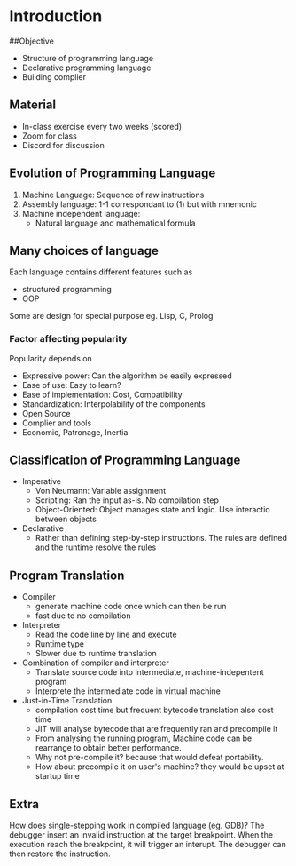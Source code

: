 # Introduction

##Objective

- Structure of programming language
- Declarative programming language
- Building complier

## Material

- In-class exercise every two weeks (scored)
- Zoom for class
- Discord for discussion


## Evolution of Programming Language

1. Machine Language: Sequence of raw instructions
2. Assembly language: 1-1 correspondant to (1) but with mnemonic
3. Machine independent language:
	- Natural language and mathematical formula

## Many choices of language

Each language contains different features such as

- structured programming
- OOP

Some are design for special purpose eg. Lisp, C, Prolog

### Factor affecting popularity

Popularity depends on

- Expressive power: Can the algorithm be easily expressed
- Ease of use: Easy to learn?
- Ease of implementation: Cost, Compatibility
- Standardization: Interpolability of the components
- Open Source
- Complier and tools
- Economic, Patronage, Inertia

## Classification of Programming Language

- Imperative
	- Von Neumann: Variable assignment
	- Scripting: Ran the input as-is. No compilation step
	- Object-Oriented: Object manages state and logic. Use interactio between objects
- Declarative
	- Rather than defining step-by-step instructions. The rules are defined and the runtime resolve the rules

## Program Translation

- Compiler
	- generate machine code once which can then be run
	- fast due to no compilation
- Interpreter
	- Read the code line by line and execute
	- Runtime type
	- Slower due to runtime translation
- Combination of compiler and interpreter
	- Translate source code into intermediate, machine-indepentent program
	- Interprete the intermediate code in virtual machine
- Just-in-Time Translation
	- compilation cost time but frequent bytecode translation also cost time
	- JIT will analyse bytecode that are frequently ran and precompile it
	- From analysing the running program, Machine code can be rearrange to obtain better performance.
	- Why not pre-compile it? because that would defeat portability.
	- How about precompile it on user's machine? they would be upset at startup time

## Extra

How does single-stepping work in compiled language (eg. GDB)? 
The debugger insert an invalid instruction at the target breakpoint.
When the execution reach the breakpoint, it will trigger an interupt.
The debugger can then restore the instruction.


